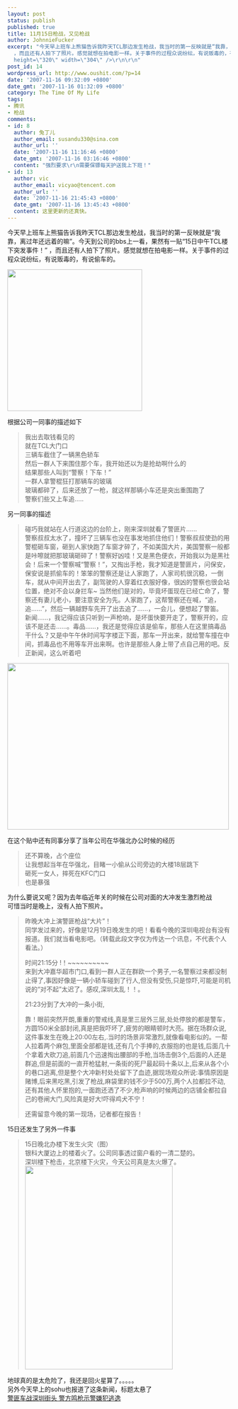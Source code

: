```yaml
---
layout: post
status: publish
published: true
title: 11月15日枪战，又见枪战
author: JohnnieFucker
excerpt: "今天早上班车上熊猫告诉我昨天TCL那边发生枪战，我当时的第一反映就是“我靠，离过年还远着的嘛”。今天到公司的bbs上一看，果然有一贴“15日中午TCL楼下突发事件！”
  ，而且还有人拍下了照片。感觉就想在拍电影一样。关于事件的过程众说纷纭，有说贩毒的，有说偷车的。\r\n\r\n<img src=\"http://photo5.yupoo.com/20071116/094750_309697411_hnoxpvsp.jpg\"
  height=\"320\" width=\"304\" />\r\n\r\n"
post_id: 14
wordpress_url: http://www.oushit.com/?p=14
date: '2007-11-16 09:32:09 +0800'
date_gmt: '2007-11-16 01:32:09 +0800'
category: The Time Of My Life
tags:
- 腾讯
- 枪战
comments:
- id: 8
  author: 兔丁儿
  author_email: susandu330@sina.com
  author_url: ''
  date: '2007-11-16 11:16:46 +0800'
  date_gmt: '2007-11-16 03:16:46 +0800'
  content: "强烈要求\r\n需要保镖每天护送我上下班！"
- id: 13
  author: vic
  author_email: vicyao@tencent.com
  author_url: ''
  date: '2007-11-16 21:45:43 +0800'
  date_gmt: '2007-11-16 13:45:43 +0800'
  content: 这里更新的还真快。
---
```

<p>今天早上班车上熊猫告诉我昨天TCL那边发生枪战，我当时的第一反映就是“我靠，离过年还远着的嘛”。今天到公司的bbs上一看，果然有一贴“15日中午TCL楼下突发事件！” ，而且还有人拍下了照片。感觉就想在拍电影一样。关于事件的过程众说纷纭，有说贩毒的，有说偷车的。</p>
<p><img src="http://photo5.yupoo.com/20071116/094750_309697411_hnoxpvsp.jpg" height="320" width="304" /></p>
<p><!--break--><a id="more-14"></a></p>
<p>根据公司一同事的描述如下</p>
<blockquote><p> 我出去取钱看见的<br />
就在TCL大门口<br />
三辆车截住了一辆黑色轿车<br />
然后一群人下来围住那个车，我开始还以为是抢劫啊什么的<br />
结果那些人叫到“警察！下车！”<br />
一群人拿警棍狂打那辆车的玻璃<br />
玻璃都碎了，后来还放了一枪，就这样那辆小车还是突出重围跑了<br />
警察们些又上车追.....</p></blockquote>
<p>另一同事的描述</p>
<blockquote><p> 碰巧我就站在人行道这边的台阶上，刚来深圳就看了警匪片……<br />
警察叔叔太水了，撞坏了三辆车也没在事发地抓住他们！警察叔叔使劲的用警棍砸车窗，砸到人家快跑了车窗才碎了，不如美国大片，美国警察一般都是咔嚓就把那玻璃砸碎了！警察好凶哇！又是黑色便衣，开始我以为是黑社会！后来一个警察喊“警察！”，又掏出手枪，我才知道是警匪片，问保安，保安说是抓偷车的！笨笨的警察还是让人家跑了，人家司机很沉稳，一倒车，就从中间开出去了，副驾驶的人穿着红衣服好像，很凶的警察也很会站位置，绝对不会以身拦车~ 当然他们是对的，毕竟坏蛋现在已经亡命了，警察还有妻儿老小，要注意安全为先。人家跑了，这帮警察还在喊，“追，追……”，然后一辆越野车先开了出去追了……，一会儿，便想起了警笛。<br />
新闻……，我记得应该只听到一声枪响，是坏蛋快要开走了，警察开的，应该不是还击……。毒品……，我还是觉得应该是偷车，那些人在这里搞毒品干什么？又是中午午休时间写字楼正下面，那车一开出来，就给警车撞在中间，抓毒品也不用等车开出来啊。也许是那些人身上带了点自己用的吧。反正新闻，这么听着吧</p></blockquote>
<p><a href="http://photo11.yupoo.com/20071116/094751_1055077315_isophwwu.jpg" target="_blank"><img src="http://photo11.yupoo.com/20071116/094751_1055077315.jpg" height="376" width="500" /></a></p>
<p>在这个贴中还有同事分享了当年公司在华强北办公时候的经历</p>
<blockquote><p> 还不算晚，占个座位<br />
让我想起当年在华强北，目睹一小偷从公司旁边的大楼18层跳下<br />
砸死一女人，摔死在KFC门口<br />
也是暴强</p></blockquote>
<p>为什么要说又呢？因为去年临近年关的时候在公司对面的大冲发生激烈枪战<br />
可惜当时是晚上，没有人拍下照片。</p>
<blockquote><p> 昨晚大冲上演警匪枪战“大片”！<br />
同学发过来的，好像是12月19日晚发生的吧！看看今晚的深圳电视台有没有报道。我们就当看电影吧。（转载此段文字仅为传达一个讯息，不代表个人看法。）</p>
<p>时间21:15分 !！~~~~~~~~~~<br />
来到大冲嘉华超市门口,看到一群人正在群欧一个男子,一名警察过来都没制止得了,事因好像是一辆小轿车碰到了行人,但没有受伤,只是惊吓,可能是司机说的“对不起”太迟了。感叹,深圳太乱！！。</p>
<p>21:23分到了大冲的一条小街,</p>
<p>靠！眼前突然开朗,重重的警戒线,真是里三层外三层,处处停放的都是警车，方圆150米全部封闭,真是把我吓坏了,疲劳的眼睛顿时大亮。据在场群众说,这件事发生在晚上20:00左右,.当时的场景非常激烈,就像看电影似的。一帮人拉着两个麻包,里面全部都是钱,还有几个手捧的,衣服抱的也是钱,后面几十个拿着大砍刀追,前面几个迅速掏出腰部的手枪,当场击倒3个,后面的人还是群追,但是前面的一直开枪猛射,一条街的死尸最起码十条以上,后来从各个小的巷口逃离,但是整个大冲新村处处留下了血迹,据现场观众所说:事情原因是赌博,后来黑吃黑,引发了枪战,麻袋里的钱不少于500万,两个人拉都拉不动,还有其他人怀里抱的,一面跑还洒了不少,枪声响的时候两边的店铺全都拉自己的卷闸大门,风险真是好大!吓得鸡犬不宁！</p>
<p>还需留意今晚的第一现场，记者都在报告！</p></blockquote>
<p>15日还发生了另外一件事</p>
<blockquote><p>15日晚北办楼下发生火灾（图）<br />
银科大厦边上的楼着火了。公司同事透过窗户看的一清二楚的。<br />
深圳楼下枪击，北京楼下火灾，今天公司真是太火爆了。<br />
<img src="http://photo11.yupoo.com/20071116/104422_601399754_oajlprue.jpg" height="460" width="333" /></p></blockquote>
<p>地球真的是太危险了，我还是回火星算了。。。。。<br />
另外今天早上的sohu也报道了这条新闻，标题太悬了<br />
<a href="http://news.sohu.com/20071116/n253285353.shtml">警匪车战深圳街头 警方鸣枪示警嫌犯逃逸</a></p>
